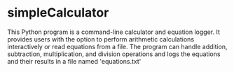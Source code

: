 # simpleCalculator
This Python program is a command-line calculator and equation logger. It provides users with the option to perform arithmetic calculations interactively or read equations from a file. The program can handle addition, subtraction, multiplication, and division operations and logs the equations and their results in a file named 'equations.txt'
